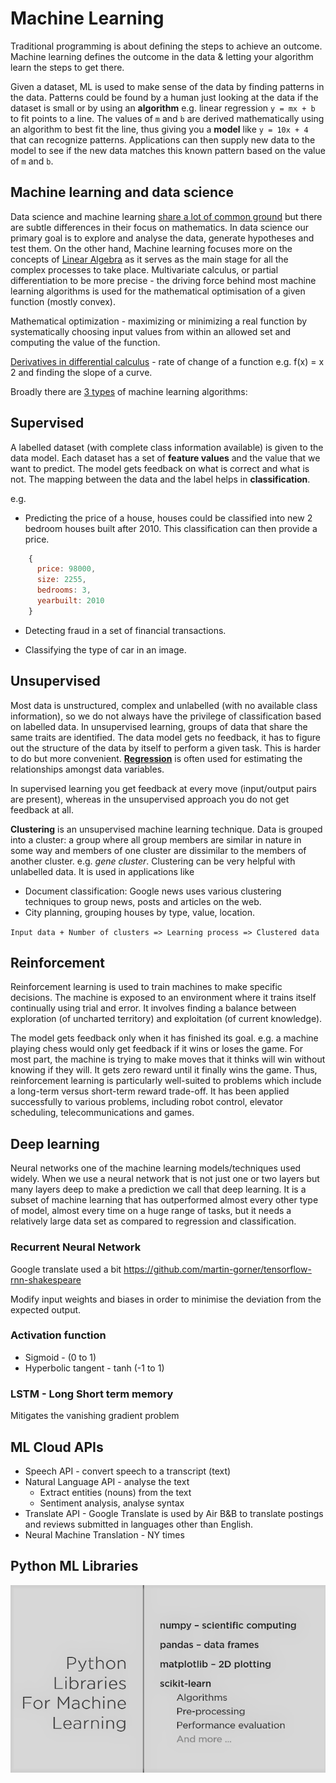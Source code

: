 # Machine Learning

Traditional programming is about defining the steps to achieve an outcome.  Machine learning defines the outcome in the data & letting your algorithm learn the steps to get there.

Given a dataset, ML is used to make sense of the data by finding patterns in the data. Patterns could be found by a human just looking at the data if the dataset is small or by using an **algorithm** e.g. linear regression `y = mx + b` to fit points to a line. The values of `m` and `b` are derived mathematically using an algorithm to best fit the line, thus giving you a **model** like `y = 10x + 4` that can recognize patterns. Applications can then supply new data to the model to see if the new data matches this known pattern based on the value of `m` and `b`.

## Machine learning and data science

Data science and machine learning [share a lot of common ground](https://www.analyticsvidhya.com/blog/2019/10/mathematics-behind-machine-learning/) but there are subtle differences in their focus on mathematics. In data science our primary goal is to explore and analyse the data, generate hypotheses and test them. On the other hand, Machine learning focuses more on the concepts of [Linear Algebra](https://www.analyticsvidhya.com/blog/2017/05/comprehensive-guide-to-linear-algebra/?utm_source=blog&utm_medium=mathematics-behind-machine-learning) as it serves as the main stage for all the complex processes to take place. Multivariate calculus, or partial differentiation to be more precise - the driving force behind most machine learning algorithms is used for the mathematical optimisation of a given function (mostly convex).

Mathematical optimization - maximizing or minimizing a real function by systematically choosing input values from within an allowed set and computing the value of the function.

[Derivatives in differential calculus](https://www.youtube.com/watch?v=rAof9Ld5sOg) - rate of change of a function e.g. f(x) = x 2 and finding the slope of a curve.

Broadly there are [3 types](https://www.analyticsvidhya.com/blog/2017/09/common-machine-learning-algorithms/) of machine learning algorithms:

## Supervised

A labelled dataset (with complete class information available) is given to the data model. Each dataset has a set of **feature values** and the value that we want to predict. The model gets feedback on what is correct and what is not. The mapping between the data and the label helps in **classification**.

e.g.

* Predicting the price of a house, houses could be classified into new 2 bedroom houses built after 2010. This classification can then provide a price.
  
```javascript
    {
      price: 98000,
      size: 2255,
      bedrooms: 3,
      yearbuilt: 2010
    }
```

* Detecting fraud in a set of financial transactions.

* Classifying the type of car in an image.

## Unsupervised

Most data is unstructured, complex and unlabelled (with no available class information), so we do not always have the privilege of classification based on labelled data. In unsupervised learning, groups of data that share the same traits are identified. The data model gets no feedback, it has to figure out the structure of the data by itself to perform a given task. This is harder to do but more convenient. [**Regression**](https://en.wikipedia.org/wiki/Regression_analysis) is often used for estimating the relationships amongst data variables.

In supervised learning you get feedback at every move (input/output pairs are present), whereas in the unsupervised approach you do not get feedback at all.

**Clustering** is an unsupervised machine learning technique. Data is grouped into a cluster: a group where all group members are similar in nature in some way and members of one cluster are dissimilar to the members of another cluster. e.g. *gene cluster*. Clustering can be very helpful with unlabelled data. It is used in applications like

* Document classification: Google news uses various clustering techniques to group news, posts and articles on the web.
* City planning, grouping houses by type, value, location.

`Input data + Number of clusters => Learning process => Clustered data`

## Reinforcement

Reinforcement learning is used to train machines to make specific decisions. The machine is exposed to an environment where it trains itself continually using trial and error. It involves finding a balance between exploration (of uncharted territory) and exploitation (of current knowledge).

The model gets feedback only when it has finished its goal. e.g. a machine playing chess would only get feedback if it wins or loses the game. For most part, the machine is trying to make moves that it thinks will win without knowing if they will. It gets zero reward until it finally wins the game. Thus, reinforcement learning is particularly well-suited to problems which include a long-term versus short-term reward trade-off. It has been applied successfully to various problems, including robot control, elevator scheduling, telecommunications and games.

## Deep learning

Neural networks one of the machine learning models/techniques used widely. When we use a neural network that is not just one or two layers but many layers deep to make a prediction we call that deep learning. It is a subset of machine learning that has outperformed almost every other type of model, almost every time on a huge range of tasks, but it needs a relatively large data set as compared to regression and classification.

### Recurrent Neural Network

Google translate used a bit
https://github.com/martin-gorner/tensorflow-rnn-shakespeare

Modify input weights and biases in order to minimise the deviation from the expected output.

### Activation function

* Sigmoid -  (0 to 1)
* Hyperbolic tangent - tanh (-1 to 1)

### LSTM - Long Short term memory

Mitigates the vanishing gradient problem

## ML Cloud APIs

* Speech API - convert speech to a transcript (text)
* Natural Language API - analyse the text
    * Extract entities (nouns) from the text
    * Sentiment analysis, analyse syntax
* Translate API - Google Translate is used by Air B&B to translate postings and reviews submitted in languages other than English.
* Neural Machine Translation - NY times

## Python ML Libraries

![python-ml-libraries.png](../Images/python-ml-libraries.png "Python ml libraries")